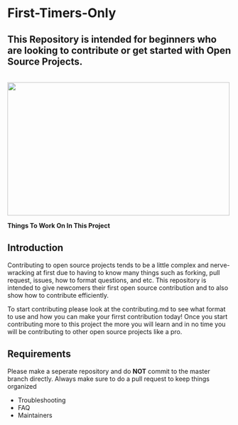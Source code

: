 # First-Timers-Only

## This Repository is intended for beginners who are looking to contribute or get started with Open Source Projects. 

<br><img src="https://user-images.githubusercontent.com/63253596/104105587-cdf4f980-5274-11eb-8bd7-2c8a6d65741b.jpg" width="500" height="300"><br>
 
 **Things To Work On In This Project**
## Introduction
Contributing to open source projects tends to be a little complex and nerve-wracking at first due to having to know many things such as forking, pull request, issues, how to format questions, and etc. This repository is intended to give newcomers their first open source contribution and to also show how to contribute efficiently.<br>

To start contributing please look at the contributing.md to see what format to use and how you can make your firrst contribution today! Once you start contributing more to this project the more you will learn and in no time you will be contributing to other open source projects like a pro. 
## Requirements
Please make a seperate repository and do **NOT** commit to the master branch directly. Always make sure to do a pull request to keep things organized
 * Troubleshooting
 * FAQ
 * Maintainers
